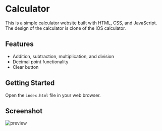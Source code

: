 # Calculator

This is a simple calculator website built with HTML, CSS, and JavaScript. The design of the calculator is clone of the IOS calculator.

## Features

- Addition, subtraction, multiplication, and division
- Decimal point functionality
- Clear button

## Getting Started

Open the `index.html` file in your web browser.

## Screenshot

![preview](https://i.imgur.com/hztCLCq.png)

